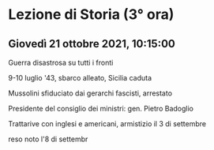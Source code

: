 # Lezione di Storia (3° ora)
## Giovedì 21 ottobre 2021, 10:15:00

Guerra disastrosa su tutti i fronti


9-10 luglio '43, sbarco alleato, Sicilia caduta


Mussolini sfiduciato dai gerarchi fascisti, arrestato


Presidente del consiglio dei ministri: gen. Pietro Badoglio


Trattarive con inglesi e americani, armistizio il 3 di settembre

reso noto l'8 di settembr
<!--stackedit_data:
eyJoaXN0b3J5IjpbLTk3NDI2OTUxNF19
-->